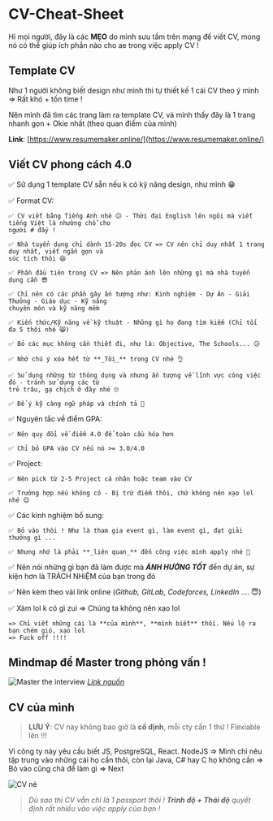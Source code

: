 # CV-Cheat-Sheet

Hi mọi người, đây là các **MẸO** do mình sưu tầm trên mạng để viết CV, mong nó có thể giúp ích phần nào cho ae trong việc apply CV !

## Template CV

Như 1 người không biết design như mình thì tự thiết kế 1 cái CV theo ý mình => Rất khó + tốn time !

Nên mình đã tìm các trang làm ra template CV, và mình thấy đây là 1 trang nhanh gọn + Okie nhất (theo quan điểm của mình)

**Link**: [https://www.resumemaker.online/](https://www.resumemaker.online/)

## Viết CV phong cách 4.0

✅ Sử dụng 1 template CV sẵn nếu k có kỹ năng design, như mình 😁

✅ Format CV:

    ✅ CV viết bằng Tiếng Anh nhé 😕 - Thời đại English lên ngôi mà viết tiếng Việt là nhường chỗ cho
    người # đấy !

    ✅ Nhà tuyển dụng chỉ dành 15-20s đọc CV => CV nên chỉ duy nhất 1 trang duy nhất, viết ngắn gọn và
    súc tích thôi 😆

    ✅ Phần đầu tiên trong CV => Nên phản ánh lên những gì mà nhà tuyển dụng cần 😎

    ✅ Chỉ nên có các phần gây ấn tượng như: Kinh nghiệm - Dự Án - Giải Thưởng - Giáo dục - Kỹ năng
    chuyên môn và kỹ năng mềm

    ✅ Kiến thức/Kỹ năng về kỹ thuật - Những gì họ đang tìm kiếm (Chỉ tối đa 5 thôi nhé 😸)

    ✅ Bỏ các mục không cần thiết đi, như là: Objective, The Schools... 😕

    ✅ Nhớ chú ý xóa hết từ **_Tôi_** trong CV nhé 👌

    ✅ Sử dụng những từ thông dụng và nhưng ấn tượng về lĩnh vực công việc đó - tránh sử dụng các từ
    trẻ trâu, gạ chịch ở đây nhé 🙄

    ✅ Để ý kỹ càng ngữ pháp và chính tả 👊

✅ Nguyên tắc về điểm GPA:

    ✅ Nên quy đổi về điểm 4.0 để toàn cầu hóa hơn

    ✅ Chỉ bỏ GPA vào CV nếu nó >= 3.0/4.0

✅ Project:

    ✅ Nên pick từ 2-5 Project cá nhân hoặc team vào CV

    ✅ Trường hợp nếu không có - Bị trừ điểm thôi, chứ không nên xạo lol nhé 😌

✅ Các kinh nghiệm bổ sung:

    ✅ Bỏ vào thôi ! Như là tham gia event gì, làm event gì, đạt giải thưởng gì ...

    ✅ Nhưng nhớ là phải **_liên quan_** đến công việc mình apply nhé 🙁

✅ Nên nói những gì bạn đã làm được mà **_ẢNH HƯỞNG TỐT_** đến dự án, sự kiện hơn là TRÁCH NHiỆM
của bạn trong đó

✅ Nên kèm theo vài link online (_Github, GitLab, Codeforces, LinkedIn_ .... 😇)

✅ Xàm lol k có gì zui => Chúng ta không nên xạo lol

    => Chỉ viết những cái là **của mình**, **mình biết** thôi. Nếu lộ ra bạn chém gió, xạo lol
    => Fuck off !!!!

## Mindmap để Master trong phỏng vấn !

![Master the interview](https://i.imgur.com/yTSt7rs.png)
_[Link nguồn](https://coggle.it/diagram/W5u8QkZs6r4sZM3J/t/master-the-interview)_

## CV của mình

> **LƯU Ý**: CV này không bao giờ là **cố định**, mỗi cty cần 1 thứ ! Flexiable lên !!!

Vì công ty này yêu cầu biết JS, PostgreSQL, React. NodeJS => Mình chỉ nêu tập trung vào những cái họ cần thôi,
còn lại Java, C# hay C họ không cần => Bỏ vào cũng chả để làm gì => Next

![CV nè](https://i.imgur.com/AuTmZHD.png)

> _Dù sao thì CV vẫn chỉ là 1 passport thôi ! **Trình độ + Thái độ** quyết định rất nhiều vào
> việc apply của bạn !_
